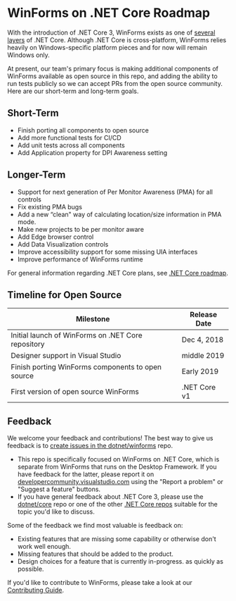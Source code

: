 # WinForms on .NET Core Roadmap

With the introduction of .NET Core 3, WinForms exists as one of [several
layers](https://github.com/dotnet/core/blob/master/Documentation/core-repos.md)
of .NET Core.  Although .NET Core is cross-platform, WinForms relies heavily on
Windows-specific platform pieces and for now will remain Windows only.

At present, our team's primary focus is making additional components of WinForms
available as open source in this repo, and adding the ability to run tests
publicly so we can accept PRs from the open source community. Here are our
short-term and long-term goals.

## Short-Term

* Finish porting all components to open source
* Add more functional tests for CI/CD
* Add unit tests across all components
* Add Application property for DPI Awareness setting

## Longer-Term

* Support for next generation of Per Monitor Awareness (PMA) for all controls
* Fix existing PMA bugs
* Add a new “clean" way of calculating location/size information in PMA mode.
* Make new projects to be per monitor aware
* Add Edge browser control
* Add Data Visualization controls
* Improve accessibility support for some missing UIA interfaces
* Improve performance of WinForms runtime

For general information regarding .NET Core plans, see [.NET Core
roadmap](https://github.com/dotnet/core/blob/master/roadmap.md).  

## Timeline for Open Source

| Milestone | Release Date |
|---|---|
|Initial launch of WinForms on .NET Core repository |Dec 4, 2018|
|Designer support in Visual Studio|middle 2019|
|Finish porting WinForms components to open source|Early 2019|
|First version of open source WinForms|.NET Core v1|

## Feedback

We welcome your feedback and contributions! The best way to give us feedback is
to [create issues in the
dotnet/winforms](https://github.com/dotnet/winforms/issues/) repo.

* This repo is specifically focused on WinForms on .NET Core, which is separate
  from WinForms that runs on the Desktop Framework.  If you have feedback for
  the latter, please report it on
  [developercommunity.visualstudio.com](https://developercommunity.visualstudio.com/)
  using the "Report a problem" or "Suggest a feature" buttons.
* If you have general feedback about .NET Core 3, please use the
  [dotnet/core](https://github.com/dotnet/core) repo or one of the other [.NET
  Core
  repos](https://github.com/dotnet/core/blob/master/Documentation/core-repos.md)
  suitable for the topic you'd like to discuss.

Some of the feedback we find most valuable is feedback on:

* Existing features that are missing some capability or otherwise don't work
  well enough.
* Missing features that should be added to the product.
* Design choices for a feature that is currently in-progress.
  as quickly as possible.

If you'd like to contribute to WinForms, please take a look at our [Contributing
Guide](https://github.com/dotnet/winforms/blob/master/Documentation/contributing-guide.md).
